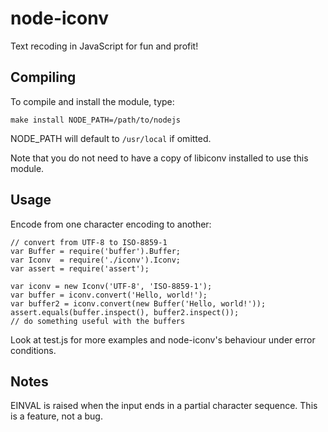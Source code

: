 # node-iconv

Text recoding in JavaScript for fun and profit!

## Compiling

To compile and install the module, type:

	make install NODE_PATH=/path/to/nodejs

NODE_PATH will default to `/usr/local` if omitted.

Note that you do not need to have a copy of libiconv installed to use this module.

## Usage

Encode from one character encoding to another:

	// convert from UTF-8 to ISO-8859-1
	var Buffer = require('buffer').Buffer;
	var Iconv  = require('./iconv').Iconv;
	var assert = require('assert');
	
	var iconv = new Iconv('UTF-8', 'ISO-8859-1');
	var buffer = iconv.convert('Hello, world!');
	var buffer2 = iconv.convert(new Buffer('Hello, world!'));
	assert.equals(buffer.inspect(), buffer2.inspect());
	// do something useful with the buffers

Look at test.js for more examples and node-iconv's behaviour under error conditions.

## Notes

EINVAL is raised when the input ends in a partial character sequence. This is a feature,
not a bug. 